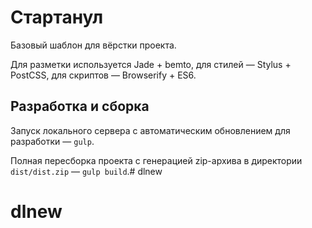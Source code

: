 # Стартанул

Базовый шаблон для вёрстки проекта.

Для разметки используется Jade + bemto, для стилей — Stylus + PostCSS, для скриптов — Browserify + ES6.

## Разработка и сборка
Запуск локального сервера с автоматическим обновлением для разработки — `gulp`.

Полная пересборка проекта с генерацией zip-архива в директории `dist/dist.zip` — `gulp build`.# dlnew
# dlnew
